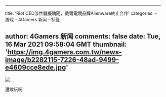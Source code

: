 
---
title: 'Riot CEO涉性騷擾醜聞，戴爾電競品牌Alienware終止合作'
categories: 
    - 游戏
    - 4Gamers 新闻
    - 标签

author: 4Gamers 新闻
comments: false
date: Tue, 16 Mar 2021 09:58:04 GMT
thumbnail: 'https://img.4gamers.com.tw/news-image/b2282115-7226-48ad-9499-e4609cce8ede.jpg'
---

<div>   
<img src="https://img.4gamers.com.tw/news-image/b2282115-7226-48ad-9499-e4609cce8ede.jpg" referrerpolicy="no-referrer"><p>還敢玩啊</p>  
</div>
            